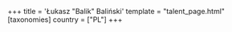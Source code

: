 +++
title = 'Łukasz "Balik" Baliński'
template = "talent_page.html"
[taxonomies]
country = ["PL"]
+++
